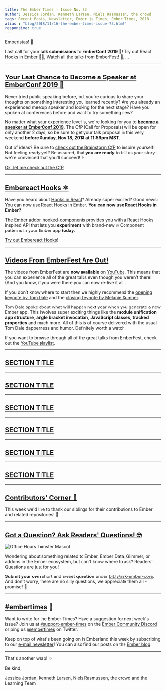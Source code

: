 ```yaml
---
title: The Ember Times - Issue No. 73
author: Jessica Jordan, Kenneth Larsen, Niels Rasmussen, the crowd
tags: Recent Posts, Newsletter, Ember.js Times, Ember Times, 2018
alias : "blog/2018/11/16-the-ember-times-issue-73.html"
responsive: true
---
```


<SAYING-HELLO-IN-YOUR-FAVORITE-LANGUAGE> Emberistas! 🐹

<!--alex ignore hooks-->
Last call for your **talk submissions** to **EmberConf 2019** 📣! Try out React Hooks in Ember 👯‍♀️, Watch all the talks from EmberFest! 🎥, ...

---

## [Your Last Chance to Become a Speaker at EmberConf 2019 🎤](https://emberconf.com/become-a-speaker.html)

Never tried public speaking before, but you're curious to share your thoughts on something interesting you learned recently? Are you already an experienced meetup speaker and looking for the next stage? Have you spoken at conferences before and want to try something new?

No matter what your experience level is, we're looking for you to [**become a speaker at EmberConf 2019**](https://emberconf.com/become-a-speaker.html). The CfP (Call for Proposals) will be open for only another 2 days, so be sure to get your talk proposal in this very weekend **before Sunday, Nov 18, 2018 at 11:59pm MST**.

Out of ideas? Be sure to [check out the Brainstorm CfP](https://emberconf.com/cfp-brainstorm.html) to inspire yourself!
Not feeling ready yet? Be assured, that **you are ready** to tell us your story - we're convinced that you'll succeed! ✨

<div class="blog-row">
  <a class="ember-button" href="https://emberconf.com/become-a-speaker.html">Ok, let me check out the CfP</a>
</div>



---

<!--alex ignore hooks-->
## [Embereact Hooks ⚛️](https://github.com/lifeart/hooked-components)

<!--alex ignore hooks-->
Have you heard about [Hooks in React](https://reactjs.org/docs/hooks-intro.html)? Already super excited? Good news: You can now use React Hooks in Ember. **You can now use React Hooks in Ember?**

<!--alex ignore hooks-->
[The Ember addon hooked-components](https://github.com/lifeart/hooked-components) provides you with a React Hooks inspired API that lets you **experiment** with brand-new 🔥 Component patterns in your Ember app **today**.

<!--alex ignore hooks-->
[Try out Embereact Hooks](https://github.com/lifeart/hooked-components)!

---

## [Videos From EmberFest Are Out!](https://www.youtube.com/playlist?list=PLN4SpDLOSVkSB9034lDNdP1JoNBGssax9)
The videos from EmberFest are **now available** on [YouTube](https://www.youtube.com/playlist?list=PLN4SpDLOSVkSB9034lDNdP1JoNBGssax9). This means that you can experience all of the great talks even though you weren’t there! (And you know, if you were there you can now re-live it all).

If you don’t know where to start then we highly recommend the [opening keynote by Tom Dale](https://www.youtube.com/watch?v=oRzmDobMZ_Q&t=0s&list=PLN4SpDLOSVkSB9034lDNdP1JoNBGssax9&index=2) and the [closing keynote by Melanie Sumner](https://www.youtube.com/watch?v=xP-kog04lng&list=PLN4SpDLOSVkSB9034lDNdP1JoNBGssax9&index=21).

Tom Dale spoke about what will happen next year when you generate a new Ember app. This involves super exciting things like the **module unification app structure**,  **angle bracket invocation**, **JavaScript classes**, **tracked properties** and much more. All of this is of course delivered with the usual Tom Dale dapperness and humor. Definitely worth a watch.

<!-- Waiting for Niels' section about Mel's talk here -->

If you want to browse through all of the great talks from EmberFest, check out the [YouTube playlist](https://www.youtube.com/watch?v=xP-kog04lng&list=PLN4SpDLOSVkSB9034lDNdP1JoNBGssax9&index=21).

---

## [SECTION TITLE](#section-url)


---

## [SECTION TITLE](#section-url)


---

## [SECTION TITLE](#section-url)


---

## [SECTION TITLE](#section-url)


---

## [SECTION TITLE](#section-url)


---

## [SECTION TITLE](#section-url)


---


## [Contributors' Corner 👏](https://guides.emberjs.com/release/contributing/repositories/)

<p>This week we'd like to thank our siblings for their contributions to Ember and related repositories! 💖</p>

---

## [Got a Question? Ask Readers' Questions! 🤓](https://docs.google.com/forms/d/e/1FAIpQLScqu7Lw_9cIkRtAiXKitgkAo4xX_pV1pdCfMJgIr6Py1V-9Og/viewform)

<div class="blog-row">
  <img class="float-right small transparent padded" alt="Office Hours Tomster Mascot" title="Readers' Questions" src="/images/tomsters/officehours.png" />

  <p>Wondering about something related to Ember, Ember Data, Glimmer, or addons in the Ember ecosystem, but don't know where to ask? Readers’ Questions are just for you!</p>

<p><strong>Submit your own</strong> short and sweet <strong>question</strong> under <a href="https://bit.ly/ask-ember-core" target="rq">bit.ly/ask-ember-core</a>. And don’t worry, there are no silly questions, we appreciate them all - promise! 🤞</p>

</div>

---

## [#embertimes](https://emberjs.com/blog/tags/newsletter.html) 📰

Want to write for the Ember Times? Have a suggestion for next week's issue? Join us at [#support-ember-times](https://discordapp.com/channels/480462759797063690/485450546887786506) on the [Ember Community Discord](https://discordapp.com/invite/zT3asNS) or ping us [@embertimes](https://twitter.com/embertimes) on Twitter.

Keep on top of what's been going on in Emberland this week by subscribing to our [e-mail newsletter](https://the-emberjs-times.ongoodbits.com/)! You can also find our posts on the [Ember blog](https://emberjs.com/blog/tags/newsletter.html).

---


That's another wrap! ✨

Be kind,

Jessica Jordan, Kenneth Larsen, Niels Rasmussen, the crowd and the Learning Team
